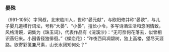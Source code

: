 ### 晏殊
（991-1055）字同叔，北宋临川人，世称“晏元献”，与欧阳修并称“晏欧”，与儿子晏几道横行词坛，号称“大晏”、“小晏”，擅长小令，多写诗酒生活和悠闲情致，风格清婉，词集为《珠玉词》，代表作品有《浣溪沙》：“无可奈何花落去，似曾相识燕归来。小园香径独徘徊。”《蝶恋花》：“昨夜西风凋碧树，独上高楼，望尽天涯路。欲寄彩笺兼尺素，山长水阔知何处？”